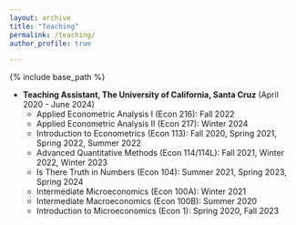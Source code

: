 ```yaml
---
layout: archive
title: "Teaching"
permalink: /teaching/
author_profile: true

---
```


{% include base_path %}

* **Teaching Assistant, The University of California, Santa Cruz** (April 2020 - June 2024) 
  * Applied Econometric Analysis I (Econ 216): Fall 2022
  * Applied Econometric Analysis II (Econ 217): Winter 2024
  * Introduction to Econometrics (Econ 113): Fall 2020, Spring 2021, Spring 2022, Summer 2022
  * Advanced Quantitative Methods (Econ 114/114L): Fall 2021, Winter 2022, Winter 2023
  * Is There Truth in Numbers (Econ 104): Summer 2021, Spring 2023, Spring 2024
  * Intermediate Microeconomics (Econ 100A): Winter 2021
  * Intermediate Macroeconomics (Econ 100B): Summer 2020
  * Introduction to Microeconomics (Econ 1): Spring 2020, Fall 2023
